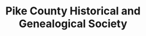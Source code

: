 ---
layout: repo
title: "Pike County Historical and Genealogical Society"
id: 11240
permalink: repos/11240/
---